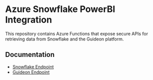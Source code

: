 # Azure Snowflake PowerBI Integration

This repository contains Azure Functions that expose secure APIs for retrieving data from Snowflake and the Guideon platform.

## Documentation

- [Snowflake Endpoint](docs/endpoints_func_snowflake_api.md)
- [Guideon Endpoint](docs/endpoints_guideon_data_puller.md)
